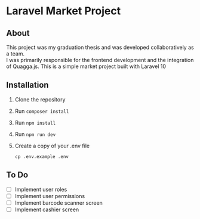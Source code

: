 # Laravel Market Project

## About
This project was my graduation thesis and was developed collaboratively as a team.  
I was primarily responsible for the frontend development and the integration of Quagga.js.
This is a simple market project built with Laravel 10

## Installation

1. Clone the repository
2. Run `composer install`
3. Run `npm install`
4. Run `npm run dev`
5. Create a copy of your .env file

    `cp .env.example .env`


## To Do

- [ ] Implement user roles
- [ ] Implement user permissions
- [ ] Implement barcode scanner screen
- [ ] Implement cashier screen

